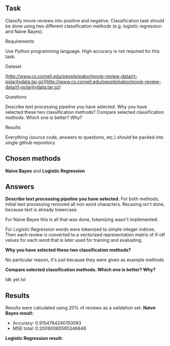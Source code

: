 ## Task
Classify movie reviews into positive and negative. Classification task should be done using two different classification methods (e.g. logistic regression and Naive Bayes).


Requirements

Use Python programming language.
High accuracy is not required for this task.


Dataset

[http://www.cs.cornell.edu/people/pabo/movie-review-data/rt-polaritydata.tar.gz](http://www.cs.cornell.edu/people/pabo/movie-review-data/rt-polaritydata.tar.gz)


Questions

Describe text processing pipeline you have selected.
Why you have selected these two classification methods?
Compare selected classification methods. Which one is better? Why?


Results

Everything (source code, answers to questions, etc.) should be packed into single github repository.

## Chosen methods
**Naive Bayes** and **Logistic Regression**

## Answers
**Describe text processing pipeline you have selected.**
For both methods, initial text processing removed all non word characters. Recasing isn't done, because text is already lowercase.

For Naive Bayes this is all that was done, tokenizing wasn't implemented.

For Logistic Regression words were tokenized to simple integer indices. Then each review is converted to a vectorized representation matrix of if-idf values for each word that is later used for training and evaluating.

**Why you have selected these two classification methods?**

No particular reason, it's just because they were given as example methods

**Compare selected classification methods. Which one is better? Why?**

Idk yet lol

## Results
Results were calculated using 20% of reviews as a validation set.
**Naive Bayes result:**

 - Accuracy:  0.9154784240150093
 - MSE total:  0.20090065595346646

**Logistic Regression result:**
